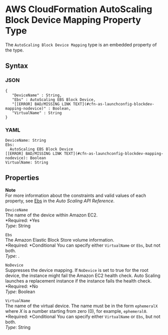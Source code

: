 # AWS CloudFormation AutoScaling Block Device Mapping Property Type<a name="aws-properties-as-launchconfig-blockdev-mapping"></a>

The `AutoScaling Block Device Mapping` type is an embedded property of the  type\.

## Syntax<a name="w3ab2c21c14c70b5"></a>

### JSON<a name="aws-properties-as-launchconfig-blockdev-mapping-syntax.json"></a>

```
{
   "DeviceName" : String,
   "Ebs" : AutoScaling EBS Block Device,
   "[[ERROR] BAD/MISSING LINK TEXT](#cfn-as-launchconfig-blockdev-mapping-nodevice)" : Boolean,
   "VirtualName" : String
}
```

### YAML<a name="aws-properties-as-launchconfig-blockdev-mapping-syntax.yaml"></a>

```
DeviceName: String
Ebs:
  AutoScaling EBS Block Device
[[ERROR] BAD/MISSING LINK TEXT](#cfn-as-launchconfig-blockdev-mapping-nodevice): Boolean
VirtualName: String
```

## Properties<a name="w3ab2c21c14c70b7"></a>

**Note**  
 For more information about the constraints and valid values of each property, see [Ebs](http://docs.aws.amazon.com/AutoScaling/latest/APIReference/API_Ebs.html) in the *Auto Scaling API Reference*\. 

`DeviceName`  
The name of the device within Amazon EC2\.  
*Required: *Yes  
*Type*: String

`Ebs`  
The Amazon Elastic Block Store volume information\.  
*Required: *Conditional You can specify either `VirtualName` or `Ebs`, but not both\.  
*Type*: \.

`NoDevice`  
Suppresses the device mapping\. If `NoDevice` is set to true for the root device, the instance might fail the Amazon EC2 health check\. Auto Scaling launches a replacement instance if the instance fails the health check\.  
*Required: *No  
*Type*: Boolean

`VirtualName`  
The name of the virtual device\. The name must be in the form `ephemeralX ` where *X* is a number starting from zero \(0\), for example, `ephemeral0`\.  
*Required: *Conditional You can specify either `VirtualName` or `Ebs`, but not both\.  
*Type*: String